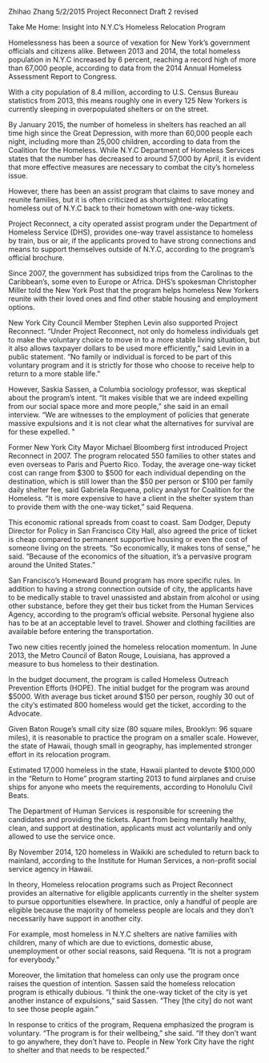 Zhihao Zhang
5/2/2015
Project Reconnect Draft 2 revised

Take Me Home: Insight into N.Y.C’s Homeless Relocation Program

Homelessness has been a source of vexation for New York’s government officials and citizens alike. Between 2013 and 2014, the total homeless population in N.Y.C increased by 6 percent, reaching a record high of more than 67,000 people, according to data from the 2014 Annual Homeless Assessment Report to Congress. 

With a city population of 8.4 million, according to U.S. Census Bureau statistics from 2013, this means roughly one in every 125 New Yorkers is currently sleeping in overpopulated shelters or on the street. 

By January 2015, the number of homeless in shelters has reached an all time high since the Great Depression, with more than 60,000 people each night, including more than 25,000 children, according to data from the Coalition for the Homeless. 
While N.Y.C Department of Homeless Services states that the number has decreased to around 57,000 by April, it is evident that more effective measures are necessary to combat the city’s homeless issue. 

However, there has been an assist program that claims to save money and reunite families, but it is often criticized as shortsighted: relocating homeless out of N.Y.C back to their hometown with one-way tickets. 

Project Reconnect, a city operated assist program under the Department of Homeless Service (DHS), provides one-way travel assistance to homeless by train, bus or air, if the applicants proved to have strong connections and means to support themselves outside of N.Y.C, according to the program’s official brochure. 

Since 2007, the government has subsidized trips from the Carolinas to the Caribbean’s, some even to Europe or Africa. DHS’s spokesman Christopher Miller told the New York Post that the program helps homeless New Yorkers reunite with their loved ones and find other stable housing and employment options. 

New York City Council Member Stephen Levin also supported Project Reconnect. “Under Project Reconnect, not only do homeless individuals get to make the voluntary choice to move in to a more stable living situation, but it also allows taxpayer dollars to be used more efficiently,” said Levin in a public statement. “No family or individual is forced to be part of this voluntary program and it is strictly for those who choose to receive help to return to a more stable life.”

However, Saskia Sassen, a Columbia sociology professor, was skeptical about the program’s intent. “It makes visible that we are indeed expelling from our social space more and more people,” she said in an email interview. “We are witnesses to the employment of policies that generate massive expulsions and it is not clear what the alternatives for survival are for these expelled. ”

Former New York City Mayor Michael Bloomberg first introduced Project Reconnect in 2007. The program relocated 550 families to other states and even overseas to Paris and Puerto Rico. Today, the average one-way ticket cost can range from $300 to $500 for each individual depending on the destination, which is still lower than the $50 per person or $100 per family daily shelter fee, said Gabriela Requena, policy analyst for Coalition for the Homeless. 
“It is more expensive to have a client in the shelter system than to provide them with the one-way ticket,” said Requena. 

This economic rational spreads from coast to coast. Sam Dodger, Deputy Director for Policy in San Francisco City Hall, also agreed the price of ticket is cheap compared to permanent supportive housing or even the cost of someone living on the streets. “So economically, it makes tons of sense,” he said. “Because of the economics of the situation, it’s a pervasive program around the United States.” 

San Francisco’s Homeward Bound program has more specific rules. In addition to having a strong connection outside of city, the applicants have to be medically stable to travel unassisted and abstain from alcohol or using other substance, before they get their bus ticket from the Human Services Agency, according to the program’s official website. Personal hygiene also has to be at an acceptable level to travel. Shower and clothing facilities are available before entering the transportation. 

Two new cities recently joined the homeless relocation momentum. In June 2013, the Metro Council of Baton Rouge, Louisiana, has approved a measure to bus homeless to their destination. 

In the budget document, the program is called Homeless Outreach Prevention Efforts (HOPE). The initial budget for the program was around $5000. With average bus ticket around $150 per person, roughly 30 out of the city’s estimated 800 homeless would get the ticket, according to the Advocate. 

Given Baton Rouge’s small city size (80 square miles, Brooklyn: 96 square miles), it is reasonable to practice the program on a smaller scale. However, the state of Hawaii, though small in geography, has implemented stronger effort in its relocation program. 

Estimated 17,000 homeless in the state, Hawaii planted to devote $100,000 in the “Return to Home” program starting 2013 to fund airplanes and cruise ships for anyone who meets the requirements, according to Honolulu Civil Beats. 

The Department of Human Services is responsible for screening the candidates and providing the tickets. Apart from being mentally healthy, clean, and support at destination, applicants must act voluntarily and only allowed to use the service once. 

By November 2014, 120 homeless in Waikiki are scheduled to return back to mainland, according to the Institute for Human Services, a non-profit social service agency in Hawaii. 

In theory, Homeless relocation programs such as Project Reconnect provides an alternative for eligible applicants currently in the shelter system to pursue opportunities elsewhere. In practice, only a handful of people are eligible because the majority of homeless people are locals and they don’t necessarily have support in another city. 

For example, most homeless in N.Y.C shelters are native families with children, many of which are due to evictions, domestic abuse, unemployment or other social reasons, said Requena. “It is not a program for everybody.”

Moreover, the limitation that homeless can only use the program once raises the question of intention. Sassen said the homeless relocation program is ethically dubious. “I think the one-way ticket of the city is yet another instance of expulsions,” said Sassen. “They [the city] do not want to see those people again.” 

In response to critics of the program, Requena emphasized the program is voluntary. “The program is for their wellbeing,” she said. “If they don’t want to go anywhere, they don’t have to. People in New York City have the right to shelter and that needs to be respected.” 

